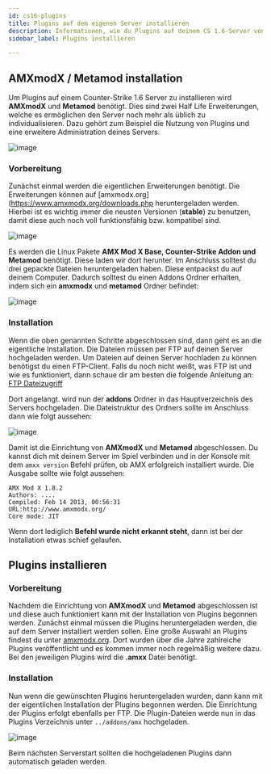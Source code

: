 ```yaml
---
id: cs16-plugins
title: Plugins auf dem eigenen Server installieren
description: Informationen, wie du Plugins auf deinem CS 1.6-Server von ZAP-Hosting installieren kannst - ZAP-Hosting.com Dokumentation
sidebar_label: Plugins installieren

---
```




## AMXmodX / Metamod installation

Um Plugins auf einem Counter-Strike 1.6 Server zu installieren wird **AMXmodX** und **Metamod** benötigt. Dies sind zwei Half Life Erweiterungen, welche es ermöglichen den Server noch mehr als üblich zu individualisieren. Dazu gehört zum Beispiel die Nutzung von Plugins und eine erweitere Administration deines Servers.

![image](https://user-images.githubusercontent.com/26007280/189676187-c08cf45f-578d-4cbe-ba76-8d59792ea5c3.png)


### Vorbereitung

Zunächst einmal werden die eigentlichen Erweiterungen benötigt. Die Erweiterungen können auf [amxmodx.org](https://www.amxmodx.org/downloads.php heruntergeladen werden. Hierbei ist es wichtig immer die neusten Versionen (**stable**) zu benutzen, damit diese auch noch voll funktionsfähig bzw. kompatibel sind.

![image](https://user-images.githubusercontent.com/26007280/189676150-be03a51b-65d2-4de5-9670-c9b0b9fc5f31.png)

Es werden die Linux Pakete **AMX Mod X Base, Counter-Strike Addon und Metamod** benötigt. Diese laden wir dort herunter. Im Anschluss solltest du drei gepackte Dateien heruntergeladen haben. Diese entpackst du auf deinem Computer. Dadurch solltest du einen Addons Ordner erhalten, indem sich ein **amxmodx** und **metamod** Ordner befindet: 


![image](https://user-images.githubusercontent.com/26007280/189676092-8c9e94c0-dccf-469d-b58b-c67681cb4828.png)




### Installation

Wenn die oben genannten Schritte abgeschlossen sind, dann geht es an die eigentliche Installation. Die Dateien müssen per FTP auf deinen Server hochgeladen werden. Um Dateien auf deinen Server hochladen zu können benötigst du einen FTP-Client. Falls du noch nicht weißt, was FTP ist und wie es funktioniert, dann schaue dir am besten die folgende Anleitung an: [FTP Dateizugriff](gameserver-ftpaccess.md)



Dort angelangt. wird nun der **addons** Ordner in das Hauptverzeichnis des Servers hochgeladen. Die Dateistruktur des Ordners sollte im Anschluss dann wie folgt aussehen:

![image](https://user-images.githubusercontent.com/26007280/189676236-81210c54-5319-4c72-b350-d41f3c40b95c.png)



Damit ist die Einrichtung von **AMXmodX** und **Metamod** abgeschlossen. Du kannst dich mit deinem Server im Spiel verbinden und in der Konsole mit dem ``amxx version`` Befehl prüfen, ob AMX erfolgreich installiert wurde. Die Ausgabe sollte wie folgt aussehen:

```
AMX Mod X 1.8.2
Authors: ....
Compiled: Feb 14 2013, 00:56:31
URL:http://www.amxmodx.org/
Core mode: JIT
```

Wenn dort lediglich **Befehl wurde nicht erkannt steht**, dann ist bei der Installation etwas schief gelaufen. 



## Plugins installieren

### Vorbereitung

Nachdem die Einrichtung von **AMXmodX** und **Metamod** abgeschlossen ist und diese auch funktioniert kann mit der Installation von Plugins begonnen werden.  Zunächst einmal müssen die Plugins heruntergeladen werden, die auf dem Server installiert werden sollen. Eine große Auswahl an Plugins findest du unter [amxmodx.org](https://www.amxmodx.org/compiler.php). Dort wurden über die Jahre zahlreiche Plugins veröffentlicht und es kommen immer noch regelmäßig weitere dazu. Bei den jeweiligen Plugins wird die **.amxx** Datei benötigt. 



### Installation

Nun wenn die gewünschten Plugins heruntergeladen wurden, dann kann mit der eigentlichen Installation der Plugins begonnen werden. Die Einrichtung der Plugins erfolgt ebenfalls per FTP. Die Plugin-Dateien werde nun in das Plugins Verzeichnis unter ``../addons/amx`` hochgeladen. 

![image](https://user-images.githubusercontent.com/26007280/189676311-9a9ccc7b-6694-417f-80cb-3ca7b0bb49e4.png)


Beim nächsten Serverstart sollten die hochgeladenen Plugins dann automatisch geladen werden. 
